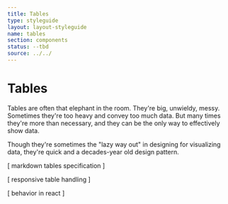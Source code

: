 ```yaml
---
title: Tables
type: styleguide
layout: layout-styleguide
name: tables
section: components
status: --tbd
source: ../../
---
```


<main markdown="1">

# Tables

Tables are often that elephant in the room. They're big, unwieldy, messy. Sometimes they're too heavy and convey too much data. But many times they're more than necessary, and they can be the only way to effectively show data.

Though they're sometimes the "lazy way out" in designing for visualizing data, they're quick and a decades-year old design pattern.

[ markdown tables specification ]

[ responsive table handling ]

[ behavior in react ]


</main>